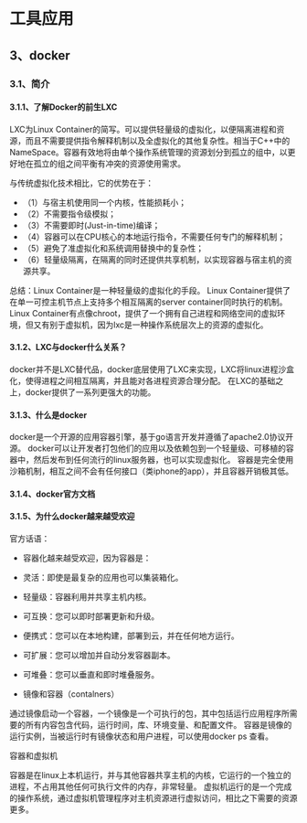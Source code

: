 # 工具应用
## 3、docker
### 3.1、简介
#### 3.1.1、了解Docker的前生LXC

LXC为Linux Container的简写。可以提供轻量级的虚拟化，以便隔离进程和资源，而且不需要提供指令解释机制以及全虚拟化的其他复杂性。相当于C++中的NameSpace。容器有效地将由单个操作系统管理的资源划分到孤立的组中，以更好地在孤立的组之间平衡有冲突的资源使用需求。

与传统虚拟化技术相比，它的优势在于：   
- （1）与宿主机使用同一个内核，性能损耗小； 
- （2）不需要指令级模拟； 
- （3）不需要即时(Just-in-time)编译； 
- （4）容器可以在CPU核心的本地运行指令，不需要任何专门的解释机制；
- （5）避免了准虚拟化和系统调用替换中的复杂性； 
- （6）轻量级隔离，在隔离的同时还提供共享机制，以实现容器与宿主机的资源共享。

总结：Linux Container是一种轻量级的虚拟化的手段。 Linux Container提供了在单一可控主机节点上支持多个相互隔离的server container同时执行的机制。Linux Container有点像chroot，提供了一个拥有自己进程和网络空间的虚拟环境，但又有别于虚拟机，因为lxc是一种操作系统层次上的资源的虚拟化。

#### 3.1.2、LXC与docker什么关系？
docker并不是LXC替代品，docker底层使用了LXC来实现，LXC将linux进程沙盒化，使得进程之间相互隔离，并且能对各进程资源合理分配。 在LXC的基础之上，docker提供了一系列更强大的功能。

#### 3.1.3、什么是docker
docker是一个开源的应用容器引擎，基于go语言开发并遵循了apache2.0协议开源。 docker可以让开发者打包他们的应用以及依赖包到一个轻量级、可移植的容器中，然后发布到任何流行的linux服务器，也可以实现虚拟化。 容器是完全使用沙箱机制，相互之间不会有任何接口（类iphone的app），并且容器开销极其低。

#### 3.1.4、docker官方文档

#### 3.1.5、为什么docker越来越受欢迎
官方话语：

 - 容器化越来越受欢迎，因为容器是：

 - 灵活：即使是最复杂的应用也可以集装箱化。

 - 轻量级：容器利用并共享主机内核。

 - 可互换：您可以即时部署更新和升级。

 - 便携式：您可以在本地构建，部署到云，并在任何地方运行。

 - 可扩展：您可以增加并自动分发容器副本。

 - 可堆叠：您可以垂直和即时堆叠服务。

 - 镜像和容器（contalners）

 通过镜像启动一个容器，一个镜像是一个可执行的包，其中包括运行应用程序所需要的所有内容包含代码，运行时间，库、环境变量、和配置文件。 容器是镜像的运行实例，当被运行时有镜像状态和用户进程，可以使用docker ps 查看。

 容器和虚拟机

 容器是在linux上本机运行，并与其他容器共享主机的内核，它运行的一个独立的进程，不占用其他任何可执行文件的内存，非常轻量。 虚拟机运行的是一个完成的操作系统，通过虚拟机管理程序对主机资源进行虚拟访问，相比之下需要的资源更多。



